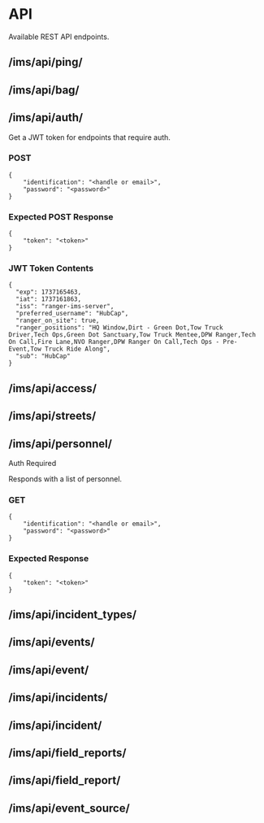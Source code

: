# API

Available REST API endpoints.

## /ims/api/ping/

## /ims/api/bag/

## /ims/api/auth/

Get a JWT token for endpoints that require auth.

### POST

```
{
	"identification": "<handle or email>",
	"password": "<password>"
}
```

### Expected POST Response

```
{
	"token": "<token>"
}
```

### JWT Token Contents

```
{
  "exp": 1737165463,
  "iat": 1737161863,
  "iss": "ranger-ims-server",
  "preferred_username": "HubCap",
  "ranger_on_site": true,
  "ranger_positions": "HQ Window,Dirt - Green Dot,Tow Truck Driver,Tech Ops,Green Dot Sanctuary,Tow Truck Mentee,DPW Ranger,Tech On Call,Fire Lane,NVO Ranger,DPW Ranger On Call,Tech Ops - Pre-Event,Tow Truck Ride Along",
  "sub": "HubCap"
}
```

## /ims/api/access/

## /ims/api/streets/

## /ims/api/personnel/

Auth Required

Responds with a list of personnel.

### GET

```
{
	"identification": "<handle or email>",
	"password": "<password>"
}
```

### Expected Response

```
{
	"token": "<token>"
}
```

## /ims/api/incident_types/

## /ims/api/events/

## /ims/api/event/

## /ims/api/incidents/

## /ims/api/incident/

## /ims/api/field_reports/

## /ims/api/field_report/

## /ims/api/event_source/